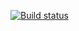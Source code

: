 [![Build status](https://ci.appveyor.com/api/projects/status/q49cu5qxnqiabmnn?svg=true)](https://ci.appveyor.com/project/KonstantinKhodot/page-objects)
